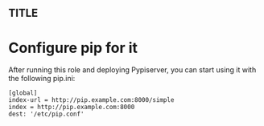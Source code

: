## TITLE


# Configure pip for it
After running this role and deploying Pypiserver, you can start using it with the following pip.ini:
```
[global]
index-url = http://pip.example.com:8000/simple
index = http://pip.example.com:8000
dest: '/etc/pip.conf'
```
